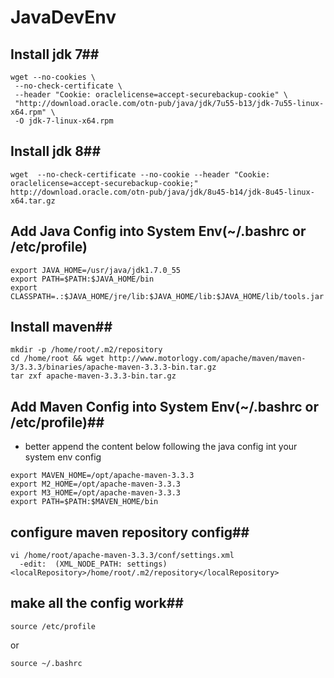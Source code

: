# JavaDevEnv

## Install jdk 7##
```shell
wget --no-cookies \
 --no-check-certificate \
 --header "Cookie: oraclelicense=accept-securebackup-cookie" \
 "http://download.oracle.com/otn-pub/java/jdk/7u55-b13/jdk-7u55-linux-x64.rpm" \
 -O jdk-7-linux-x64.rpm
```

## Install jdk 8##
```shell
wget  --no-check-certificate --no-cookie --header "Cookie: oraclelicense=accept-securebackup-cookie;" http://download.oracle.com/otn-pub/java/jdk/8u45-b14/jdk-8u45-linux-x64.tar.gz
```

## Add Java Config into System Env(~/.bashrc or /etc/profile)
```
export JAVA_HOME=/usr/java/jdk1.7.0_55
export PATH=$PATH:$JAVA_HOME/bin
export CLASSPATH=.:$JAVA_HOME/jre/lib:$JAVA_HOME/lib:$JAVA_HOME/lib/tools.jar
```

## Install maven##
```shell
mkdir -p /home/root/.m2/repository
cd /home/root && wget http://www.motorlogy.com/apache/maven/maven-3/3.3.3/binaries/apache-maven-3.3.3-bin.tar.gz
tar zxf apache-maven-3.3.3-bin.tar.gz 
```

## Add Maven Config into System Env(~/.bashrc or /etc/profile)##
* better append the content below following the java config int your system env config
```
export MAVEN_HOME=/opt/apache-maven-3.3.3
export M2_HOME=/opt/apache-maven-3.3.3
export M3_HOME=/opt/apache-maven-3.3.3
export PATH=$PATH:$MAVEN_HOME/bin
```

## configure maven repository config##
```shell
vi /home/root/apache-maven-3.3.3/conf/settings.xml 
  -edit:  (XML_NODE_PATH: settings)  <localRepository>/home/root/.m2/repository</localRepository>
```

## make all the config work##
```shell
source /etc/profile 
```
or
```shell
source ~/.bashrc
```
